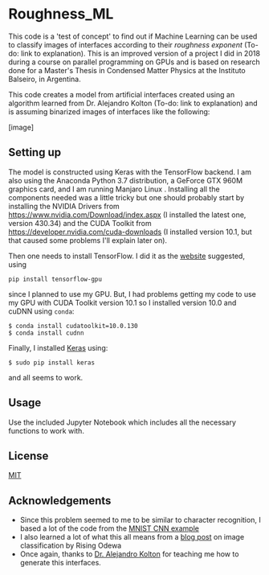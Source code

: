 # Roughness_ML
This code is a 'test of concept' to find out if Machine Learning can be used to classify images of interfaces according to their *roughness exponent* (To-do: link to explanation). This is an improved version of a project I did in 2018 during a course on parallel programming on GPUs and is based on research done for a Master's Thesis in Condensed Matter Physics at the Instituto Balseiro, in Argentina.

This code creates a model from artificial interfaces created using an algorithm learned from Dr. Alejandro Kolton (To-do: link to explanation) and is assuming binarized images of interfaces like the following:

[image]

## Setting up
The model is constructed using Keras with the TensorFlow backend. I am also using the Anaconda Python 3.7 distribution, a GeForce GTX 960M graphics card, and I am running Manjaro Linux . Installing all the components needed was a little tricky but one should probably start by installing the NVIDIA Drivers from https://www.nvidia.com/Download/index.aspx (I installed the latest one, version 430.34) and the CUDA Toolkit from https://developer.nvidia.com/cuda-downloads (I installed version 10.1, but that caused some problems I'll explain later on).

Then one needs to install TensorFlow. I did it as the [website](https://www.tensorflow.org/install) suggested, using
```
pip install tensorflow-gpu
```
since I planned to use my GPU. But, I had problems getting my code to use my GPU with CUDA Toolkit version 10.1 so I installed version 10.0 and cuDNN using `conda`:
```
$ conda install cudatoolkit=10.0.130
$ conda install cudnn
```

Finally, I installed [Keras](https://keras.io/) using:
```
$ sudo pip install keras
```
and all seems to work.

## Usage
Use the included Jupyter Notebook which includes all the necessary functions to work with.

## License
[MIT](https://choosealicense.com/licenses/mit/)

## Acknowledgements
* Since this problem seemed to me to be similar to character recognition, I based a lot of the code from the [MNIST CNN example](https://github.com/keras-team/keras/blob/master/examples/mnist_cnn.py)
* I also learned a lot of what this all means from a [blog post](https://towardsdatascience.com/image-detection-from-scratch-in-keras-f314872006c9) on image classification by Rising Odewa
* Once again, thanks to [Dr. Alejandro Kolton](http://cabtes55.cnea.gov.ar/solidos/personales/kolton/) for teaching me how to generate this interfaces.

